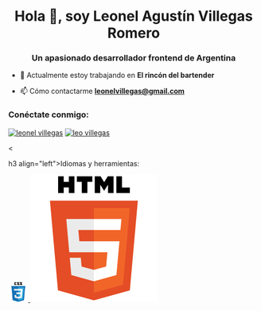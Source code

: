 <h1 align="center">Hola 👋, soy Leonel Agustín Villegas Romero</h1>
<h3 align="center">Un apasionado desarrollador frontend de Argentina</h3>

- 🔭 Actualmente estoy trabajando en **El rincón del bartender**

- 📫 Cómo contactarme **leonelvillegas@gmail.com**

<h3 align="left">Conéctate conmigo:</h3>
<p align="left">
<a href="https://fb.com/agustin romero" target="blank"><img align="center" src="https://raw.githubusercontent.com/rahuldkjain/github-profile-readme-generator/master/src/images/icons/Social/facebook.svg" alt="leonel villegas" height="30" width="40" /></a>
<a href="https://instagram.com/leo villegas" target="blank"><img align="center" src="https://raw.githubusercontent.com/rahuldkjain/github-profile-readme-generator/master/src/images/icons/Social/instagram.svg" alt="leo villegas" height="30" width="40" /></a> </p>
<

h3 align="left">Idiomas y herramientas:</h3>
<p align="left"> <a href="https://www.w3schools.com/css/" target="_blank" rel="noreferrer"> <img src="https://raw.githubusercontent.com/devicons/devicon/master/icons/css3/css3-original-wordmark.svg" alt="css3" width="40" height="40"/> </a> <a href="https://www.w3.org/html/" destino="_blank" rel="noreferrer"> <img src="https://raw.githubusercontent.com/devicons/devicon/master/icons/html5/html5-original-wordmark.svg" alt="html5" ancho="40" alto="40"/> </a> </p>